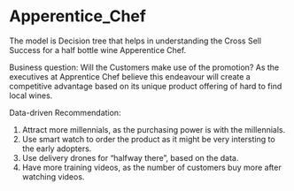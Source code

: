 # Apperentice_Chef
 The model is Decision tree that helps in understanding the Cross Sell Success for a half bottle wine Apperentice Chef.

Business question: 
Will the Customers make use of the promotion? As the executives at Apprentice Chef believe this endeavour will create 
a competitive advantage based on its unique product offering of hard to find local wines. 


Data-driven Recommendation:  
1. Attract more millennials, as the purchasing power is with the millennials. 
2. Use smart watch to order the product as it might be very intersting to the early adopters.
3. Use delivery drones for “halfway there”, based on the data. 
4. Have more training videos, as the number of customers buy more after watching videos.    

